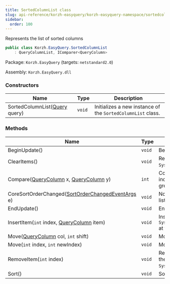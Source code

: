 ```yaml
---
title: SortedColumnList class
slug: api-reference/korzh-easyquery/korzh-easyquery-namespace/sortedcolumnlist-class
sidebar:
  order: 100
---
```


Represents the list of sorted columns
```csharp
public class Korzh.EasyQuery.SortedColumnList
    : QueryColumnList, IComparer<QueryColumn>

```
Package: `Korzh.EasyQuery` (targets: `netstandard2.0`)

Assembly: `Korzh.EasyQuery.dll`

### Constructors

| Name | Type | Description | 
| --- | --- | --- | 
| SortedColumnList([Query](/easyquery/docs/api-reference/korzh-easyquery/korzh-easyquery-namespace/query-class) query) | `void` | Initializes a new instance of the `SortedColumnList` class. | 


### Methods

| Name | Type | Description | 
| --- | --- | --- | 
| BeginUpdate() | `void` | Begins the update process. | 
| ClearItems() | `void` | Removes all elements from the `System.Collections.ObjectModel.Collection'1`. | 
| Compare([QueryColumn](/easyquery/docs/api-reference/korzh-easyquery/korzh-easyquery-namespace/querycolumn-class) x, [QueryColumn](/easyquery/docs/api-reference/korzh-easyquery/korzh-easyquery-namespace/querycolumn-class) y) | `int` | Compares two objects and returns a value indicating whether one is less than, equal to, or greater than the other. | 
| CoreSortOrderChanged([SortOrderChangedEventArgs](/easyquery/docs/api-reference/korzh-easyquery/korzh-easyquery-namespace/sortorderchangedeventargs-class) e) | `void` | Notify parent query about the changes in the list of sorted columns | 
| EndUpdate() | `void` | Ends the update process. | 
| InsertItem(`int` index, [QueryColumn](/easyquery/docs/api-reference/korzh-easyquery/korzh-easyquery-namespace/querycolumn-class) item) | `void` | Inserts an element into the `System.Collections.ObjectModel.Collection'1` at the specified index. | 
| Move([QueryColumn](/easyquery/docs/api-reference/korzh-easyquery/korzh-easyquery-namespace/querycolumn-class) col, `int` shift) | `void` | Moves the specified column. | 
| Move(`int` index, `int` newIndex) | `void` | Moves the specified column. | 
| RemoveItem(`int` index) | `void` | Removes the element at the specified index of the `System.Collections.ObjectModel.Collection'1`. | 
| Sort() | `void` | Sorts the list of columns. |
